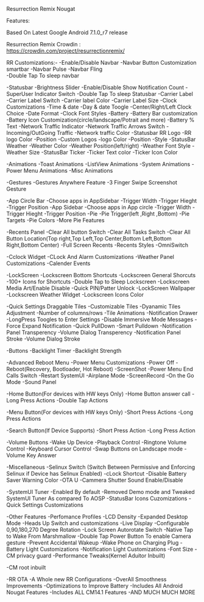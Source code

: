 
Resurrection Remix Nougat
 
Features:

Based On Latest Google Android 7.1.0_r7 release

Resurrection Remix Crowdin : https://crowdin.com/project/resurrectionremix/

RR Customizations:-
        -Enable/Disable Navbar
        -Navbar Button Customization smartbar
        -Navbar Pulse 
        -Navbar Fling            
        -Double Tap To sleep navbar
 
-Statusbar
        -Brightness Slider
        -Enable/Disable Show Notification Count
        -SuperUser Indicator Switch
        -Double Tap To sleep Statusbar
        -Carrier Label  
                -Carrier Label Switch
                -Carrier label Color
                -Carrier Label Size
                -Clock Customizations
                -Time & date
                -Day & date Toogle
                -Center/Right/Left Clock Choice
                -Date Format
                -Clock Font Styles
        -Battery
                -Battery Bar customization
                -Battery Icon Customization(circle/landscape/Potrait and more)
                -Battery % Text
        -Network Traffic Indicator
                -Network Traffic Arrows Switch
                -Incoming/OutGoing Traffic
        -Network traffic Color
        -Statusbar RR Logo
                -RR logo Color
                -Position
        -Custom Logos
                -logo Color
                -Position
                -Style
        -StatusBar Weather
                -Weather Color
                -Weather Position(left/right)
                -Weather Font Style
                -Weather Size
        -StatusBar Ticker
                -Ticker Text color
                -Ticker Icon Color
 
-Animations
        -Toast Animations
        -ListView Animations
        -System Animations
        -Power Menu Animations
        -Misc Animations
 
-Gestures
-Gestures Anywhere Feature
-3 Finger Swipe Screenshot Gesture
 
-App Circle Bar
        -Choose apps in AppSidebar
        -Trigger Width
        -Trigger Hieght
        -Trigger Position
-App Sidebar
        -Choose apps in App circle
        -Trigger Width
        -Trigger Hieght
        -Trigger Position
-Pie
       -Pie Trigger(left ,Right ,Bottom)
       -Pie Targets
       -Pie Colors
       -More Pie Features
 
-Recents Panel
        -Clear All button Switch
        -Clear All Tasks Switch
        -Clear All Button Location(Top right,Top Left,Top Center,Bottom Left,Bottom Right,Bottom Center)
        -Full Screen Recents
        -Recents Styles
        -OmniSwitch
 
-Cclock Widget
        -CLock And Alarm Customizations
        -Weather Panel Customizations
        -Calender Events
 
-LockScreen
        -Lockscreen Bottom Shortcuts
        -Lockscreen General Shorcuts
                -100+ Icons for Shortcuts
        -Double Tap to Sleep Lockscreen
        -Lockscreen Media Art/Enable Disable
        -Quick PIN/Patter Unlock
        -LockScreen Wallpaper
        -Lockscreen Weather Widget
        -Lockscreen Icons Color
 
-Quick Settings Draggable Tiles
                -Customizable Tiles
                -Dyanamic Tiles Adjustment
                -Number of columns/rows
                -Tile Animations
-Notification Drawer
        -LongPress Toogles to Enter Settings
        -Disable Immersive Mode Messages
        -Force Expand Notification
        -Quick PullDown
        -Smart Pulldown
        -Notification Panel Transperency
        -Volume Dialog Transperency
        -Notification Panel Stroke
        -Volume Dialog Stroke
 
-Buttons
        -Backlight Timer
        -Backlight Strength
 
-Advanced Reboot Menu
-Power Menu Customizations
        -Power Off
        -Reboot(Recovery, Bootloader, Hot Reboot)
        -ScreenShot
        -Power Menu End Calls Switch
        -Restart SystemUI
        -Airplane Mode
        -ScreenRecord
        -On the Go Mode
        -Sound Panel
 
-Home Button(For devices with HW keys Only)
        -Home Button answer call
        -Long Press Actions
        -Double Tap Actions
 
-Menu Button(For devices with HW keys Only)
        -Short Press Actions
        -Long Press Actions
 
-Search Button(If Device Supports)
        -Short Press Action
        -Long Press Action
 
-Volume Buttons
        -Wake Up Device
        -Playback Control
        -Ringtone Volume Control
        -Keyboard Cursor Control
        -Swap Buttons on Landscape mode
        -Volume Key Answer
 
-Miscellaneous
        -Selinux Switch (Switch Between Permissive and Enforcing Selinux if Device has Selinux Enabled)
        -cLock Shortcut
        -Disable Battery Saver Warning Color
        -OTA U
        -Cammera Shutter Sound Enable/Disable
 
-SystemUI Tuner
        -Enabled By default
        -Removed Demo mode and Tweaked SystemUI Tuner As compared To AOSP
        -StatusBar Icons Cuzomizations
        -Quick Settings Customizations
 
-Other Features
        -Perfomance Profiles
        -LCD Density
        -Expanded Desktop Mode
        -Heads Up Switch and customizations
        -Live Display
        -Configurable 0,90,180,270 Degree Rotation
        -Lock Screen Autorotate Switch
        -Native Tap to Wake From Marshmallow
        -Double Tap Power Button To enable Camera gesture
        -Prevent Accidental Wakeup
        -Wake Phone on Charging Plug
        -Battery Light Customizations
        -Notification Light Customizations
        -Font Size
        -CM privacy guard
        -Performance Tweaks(Kernel Aduitor Inbuilt)
 
-CM root inbuilt
 
-RR OTA
-A Whole new RR Configurations 
-OverAll Smoothness Improvements
-Optimizations to Improve Battery
-Includes All Android Nougat Features
-Includes ALL CM14.1 Features
-AND MUCH MUCH MORE
